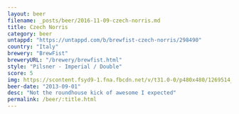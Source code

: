 ```yaml
---
layout: beer
filename: _posts/beer/2016-11-09-czech-norris.md
title: Czech Norris
category: beer
untappd: "https://untappd.com/b/brewfist-czech-norris/298490"
country: "Italy"
brewery: "BrewFist"
breweryURL: "/brewery/brewfist.html"
style: "Pilsner - Imperial / Double"
score: 5
img: https://scontent.fsyd9-1.fna.fbcdn.net/v/t31.0-0/p480x480/1269514_10151888667313745_1242801185_o.jpg?_nc_cat=100&_nc_sid=e007fa&_nc_ohc=j_8yJBx4eMUAX9NODRF&_nc_ht=scontent.fsyd9-1.fna&tp=6&oh=967f257cf69d9608ae3297dfaf0785fb&oe=5F968232
beer-date: "2013-09-01"
desc: "Not the roundhouse kick of awesome I expected"
permalink: /beer/:title.html
---
```

